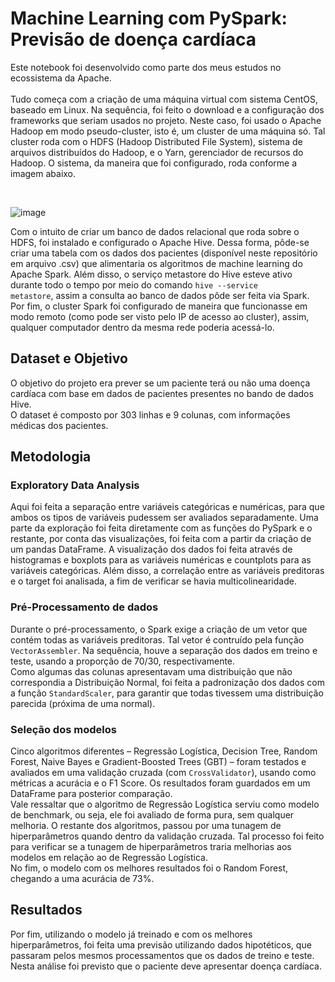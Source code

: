 <!DOCTYPE html>
<html>
		
<body>

<h1>Machine Learning com PySpark: Previsão de doença cardíaca</h1>
<p>Este notebook foi desenvolvido como parte dos meus estudos no ecossistema da Apache.<br><br>
Tudo começa com a criação de uma máquina virtual com sistema CentOS, baseado em Linux. Na sequência, foi feito o download e a configuração dos frameworks que seriam usados no projeto. Neste caso, foi usado o Apache Hadoop em modo pseudo-cluster, isto é, um cluster de uma máquina só. Tal cluster roda com o HDFS (Hadoop Distributed File System), sistema de arquivos distribuídos do Hadoop, e o Yarn, gerenciador de recursos do Hadoop. O sistema, da maneira que foi configurado, roda conforme a imagem abaixo.</p><br>

![image](https://github.com/gabrielfacheti/spark-doenca-coracao/assets/106284497/f9ee0889-0b64-4973-a457-9c42f324f084)

Com o intuito de criar um banco de dados relacional que roda sobre o HDFS, foi instalado e configurado o Apache Hive. Dessa forma, pôde-se criar uma tabela com os dados dos pacientes (disponível neste repositório em arquivo .csv) que alimentaria os algoritmos de machine learning do Apache Spark. Além disso, o serviço metastore do Hive esteve ativo durante todo o tempo por meio do comando <code>hive --service metastore</code>, assim a consulta ao banco de dados pôde ser feita via Spark.<br>
Por fim, o cluster Spark foi configurado de maneira que funcionasse em modo remoto (como pode ser visto pelo IP de acesso ao cluster), assim, qualquer computador dentro da mesma rede poderia acessá-lo. 

<h2>Dataset e Objetivo</h2>
O objetivo do projeto era prever se um paciente terá ou não uma doença cardíaca com base em dados de pacientes presentes no bando de dados Hive.<br>
O dataset é composto por 303 linhas e 9 colunas, com informações médicas dos pacientes.

<h2>Metodologia</h2>

<h3>Exploratory Data Analysis</h3>
Aqui foi feita a separação entre variáveis categóricas e numéricas, para que ambos os tipos de variáveis pudessem ser avaliados separadamente. Uma parte da exploração foi feita diretamente com as funções do PySpark e o restante, por conta das visualizações, foi feita com a partir da criação de um pandas DataFrame. A visualização dos dados foi feita através de histogramas e boxplots para as variáveis numéricas e countplots para as variáveis categóricas. Além disso, a correlação entre as variáveis preditoras e o target foi analisada, a fim de verificar se havia multicolinearidade.

<h3>Pré-Processamento de dados</h3>
Durante o pré-processamento, o Spark exige a criação de um vetor que contém todas as variáveis preditoras. Tal vetor é contruído pela função <code>VectorAssembler</code>. Na sequência, houve a separação dos dados em treino e teste, usando a proporção de 70/30, respectivamente.<br>
Como algumas das colunas apresentavam uma distribuição que não correspondia a Distribuição Normal, foi feita a padronização dos dados com a função <code>StandardScaler</code>, para garantir que todas tivessem uma distribuição parecida (próxima de uma normal).

<h3>Seleção dos modelos</h3>
Cinco algoritmos diferentes – Regressão Logística, Decision Tree, Random Forest, Naive Bayes e Gradient-Boosted Trees (GBT) – foram testados e avaliados em uma validação cruzada (com <code>CrossValidator</code>), usando como métricas a acurácia e o F1 Score. Os resultados foram guardados em um DataFrame para posterior comparação.<br>
Vale ressaltar que o algoritmo de Regressão Logística serviu como modelo de benchmark, ou seja, ele foi avaliado de forma pura, sem qualquer melhoria. O restante dos algoritmos, passou por uma tunagem de hiperparâmetros quando dentro da validação cruzada. Tal processo foi feito para verificar se a tunagem de hiperparâmetros traria melhorias aos modelos em relação ao de Regressão Logística.<br>
No fim, o modelo com os melhores resultados foi o Random Forest, chegando a uma acurácia de 73%.

<h2>Resultados</h2>
Por fim, utilizando o modelo já treinado e com os melhores hiperparâmetros, foi feita uma previsão utilizando dados hipotéticos, que passaram pelos mesmos processamentos que os dados de treino e teste. Nesta análise foi previsto que o paciente deve apresentar doença cardíaca.<br>

</body>
</html>
